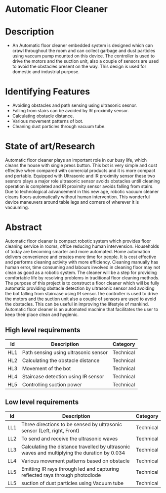 # Automatic Floor Cleaner

# Description
* An Automatic floor cleaner embedded system is designed which can crawl throughout the room and can collect garbage and dust particles using vaccum pump mounted on this device. The controller is used to drive the motors and the
suction unit,  also a couple of sensors are used to avoid the obstacles present on the way. This design is
used for domestic and industrial purpose.

# Identifying Features
* Avoiding obstacles and path sensing using ultrasonic sesnor.
* Falling from stairs can be avoided by IR proximity sensor.
* Calculating obstacle distance.
* Various movement patterns of bot.
* Cleaning dust particles through vacuum tube.

# State of art/Research
Automatic floor cleaner plays an important role in our busy life, which cleans the house with single press button. This bot is very simple and cost effective when compared with comercial products and it is more compact and portable. Equipped with Ultrasonic and IR proximity sensor these two sesnors plays a major role ultrasonic sensor avoids obstacles untill cleaning operation is completed and IR proximity sensor avoids falling from stairs. Due to technological advancement in this new age, robotic vacuum cleaner cleans floors automatically without human intervention. This wonderful device maneuvers around table legs and corners of wherever it is vacuuming.

# Abstract
Automatic floor cleaner is compact robotic system which provides floor cleaning service in rooms, office reducing human intervension. Households of today are becoming smarter and more automated. Home automation delivers convenience and creates more time for people. It is cost effective and performs cleaning activity with more efficiency. Cleaning manually has human error, time consuming and labours involved in cleaning floor may not clean as good as a robotic system.
The cleaner will be a step for providing comfortable life by resolving problems in traditional floor cleaning methods. The purpose of this project is to construct a floor cleaner which will be fully automatic providing obstacle detection by ultrasonic sensor and avoiding the bot falling from staircase using IR sensor.The controller is used to drive the motors and the suction unit also a couple of sensors are used to avoid the obstacles. This can be useful in improving the lifestyle of mankind. Automatic floor cleaner is an automated machine that facilitates the user to keep their place clean and hygienic. 

## High level requirements
| ld | Description | Category |
| --- | --- | --- |
| HL1 | Path sensing using ultrasonic sensor | Technical |
| HL2 | Calculating the obstacle distance | Technical |
| HL3 | Movement of the bot | Technical |
| HL4 | Staircase detection using IR sensor | Technical |
| HL5 | Controlling suction power | Technical |

## Low level requirements
| ld | Description | Category |
| --- | --- | --- |
| LL1 | Three directions to be sensed by ultrasonic sensor (Left, right, Front) | Technical |
| LL2 | To send and receive the ultrasonic waves | Technical |
| LL3 | Calculating the distance travelled by ultrasonic waves and multiplying the duration by 0.034 | Technical |
| LL4 | Various movement patterns based on obstacle | Technical |
| LL5 | Emitting IR rays through led and capturing reflected rays through photodiode | Technical |
| LL5 | suction of dust particles using Vacuum tube | Technical |
